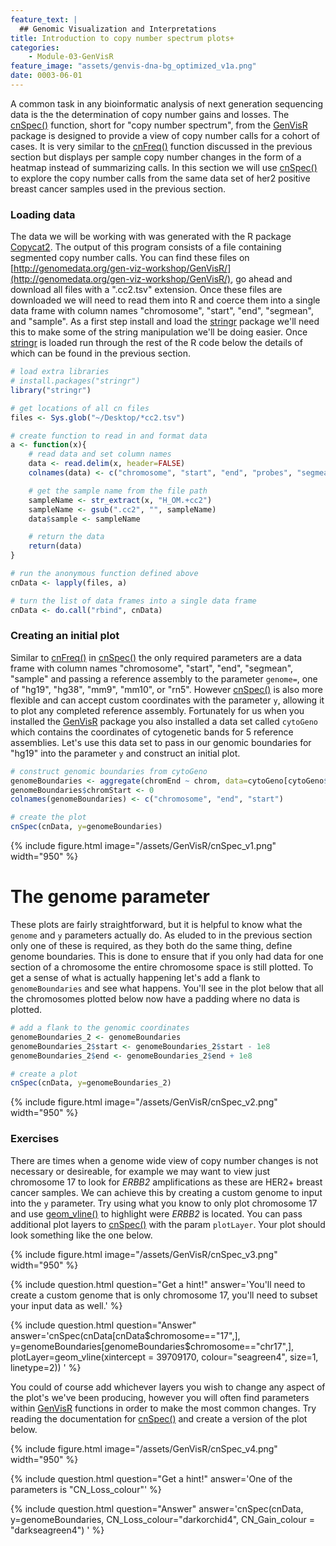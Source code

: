 ```yaml
---
feature_text: |
  ## Genomic Visualization and Interpretations
title: Introduction to copy number spectrum plots+
categories:
    - Module-03-GenVisR
feature_image: "assets/genvis-dna-bg_optimized_v1a.png"
date: 0003-06-01
---
```


A common task in any bioinformatic analysis of next generation sequencing data is the the determination of copy number gains and losses. The [cnSpec()](https://www.rdocumentation.org/packages/GenVisR/versions/1.0.4/topics/cnSpec) function, short for "copy number spectrum", from the [GenVisR](https://bioconductor.org/packages/release/bioc/html/GenVisR.html) package is designed to provide a view of copy number calls for a cohort of cases. It is very similar to the [cnFreq()](https://www.rdocumentation.org/packages/GenVisR/versions/1.0.4/topics/cnFreq) function discussed in the previous section but displays per sample copy number changes in the form of a heatmap instead of summarizing calls. In this section we will use [cnSpec()](https://www.rdocumentation.org/packages/GenVisR/versions/1.0.4/topics/cnSpec) to explore the copy number calls from the same data set of her2 positive breast cancer samples used in the previous section.

### Loading data
The data we will be working with was generated with the R package [Copycat2](https://github.com/abelhj/cc2). The output of this program consists of a file containing segmented copy number calls. You can find these files on [http://genomedata.org/gen-viz-workshop/GenVisR/](http://genomedata.org/gen-viz-workshop/GenVisR/), go ahead and download all files with a ".cc2.tsv" extension. Once these files are downloaded we will need to read them into R and coerce them into a single data frame with column names "chromosome", "start", "end", "segmean", and "sample". As a first step install and load the [stringr](https://cran.r-project.org/web/packages/stringr/index.html) package we'll need this to make some of the string manipulation we'll be doing easier. Once [stringr](https://cran.r-project.org/web/packages/stringr/index.html) is loaded run through the rest of the R code below the details of which can be found in the previous section.

```R
# load extra libraries
# install.packages("stringr")
library("stringr")

# get locations of all cn files
files <- Sys.glob("~/Desktop/*cc2.tsv")

# create function to read in and format data
a <- function(x){
    # read data and set column names
    data <- read.delim(x, header=FALSE)
    colnames(data) <- c("chromosome", "start", "end", "probes", "segmean")

    # get the sample name from the file path
    sampleName <- str_extract(x, "H_OM.+cc2")
    sampleName <- gsub(".cc2", "", sampleName)
    data$sample <- sampleName

    # return the data
    return(data)
}

# run the anonymous function defined above
cnData <- lapply(files, a)

# turn the list of data frames into a single data frame
cnData <- do.call("rbind", cnData)
```

### Creating an initial plot
Similar to [cnFreq()](https://www.rdocumentation.org/packages/GenVisR/versions/1.0.4/topics/cnFreq) in [cnSpec()](https://www.rdocumentation.org/packages/GenVisR/versions/1.0.4/topics/cnSpec) the only required parameters are a data frame with column names "chromosome", "start", "end", "segmean", "sample" and passing a reference assembly to the parameter `genome=`, one of "hg19", "hg38", "mm9", "mm10", or "rn5". However [cnSpec()](https://www.rdocumentation.org/packages/GenVisR/versions/1.0.4/topics/cnSpec) is also more flexible and can accept custom coordinates with the parameter `y`, allowing it to plot any completed reference assembly. Fortunately for us when you installed the [GenVisR]() package you also installed a data set called `cytoGeno` which contains the coordinates of cytogenetic bands for 5 reference assemblies. Let's use this data set to pass in our genomic boundaries for "hg19" into the parameter `y` and construct an initial plot.

```R
# construct genomic boundaries from cytoGeno
genomeBoundaries <- aggregate(chromEnd ~ chrom, data=cytoGeno[cytoGeno$genome=="hg19",], max)
genomeBoundaries$chromStart <- 0
colnames(genomeBoundaries) <- c("chromosome", "end", "start")

# create the plot
cnSpec(cnData, y=genomeBoundaries)
```

{% include figure.html image="/assets/GenVisR/cnSpec_v1.png" width="950" %}

# The genome parameter
These plots are fairly straightforward, but it is helpful to know what the `genome` and `y` parameters actually do. As eluded to in the previous section only one of these is required, as they both do the same thing, define genome boundaries. This is done to ensure that if you only had data for one section of a chromosome the entire chromosome space is still plotted. To get a sense of what is actually happening let's add a flank to `genomeBoundaries` and see what happens. You'll see in the plot below that all the chromosomes plotted below now have a padding where no data is plotted.

```R
# add a flank to the genomic coordinates
genomeBoundaries_2 <- genomeBoundaries
genomeBoundaries_2$start <- genomeBoundaries_2$start - 1e8
genomeBoundaries_2$end <- genomeBoundaries_2$end + 1e8

# create a plot
cnSpec(cnData, y=genomeBoundaries_2)
```

{% include figure.html image="/assets/GenVisR/cnSpec_v2.png" width="950" %}

### Exercises

There are times when a genome wide view of copy number changes is not necessary or desireable, for example we may want to view just chromosome 17 to look for *ERBB2* amplifications as these are HER2+ breast cancer samples. We can achieve this by creating a custom genome to input into the `y` parameter. Try using what you know to only plot chromosome 17 and use [geom_vline()](http://ggplot2.tidyverse.org/reference/geom_abline.html) to highlight were *ERBB2* is located. You can pass additional plot layers to [cnSpec()](https://www.rdocumentation.org/packages/GenVisR/versions/1.0.4/topics/cnSpec) with the param `plotLayer`. Your plot should look something like the one below.

{% include figure.html image="/assets/GenVisR/cnSpec_v3.png" width="950" %}

{% include question.html question="Get a hint!" answer='You\'ll need to create a custom genome that is only chromosome 17, you\'ll need to subset your input data as well.' %}

{% include question.html question="Answer" answer='cnSpec(cnData[cnData$chromosome=="17",], y=genomeBoundaries[genomeBoundaries$chromosome=="chr17",], plotLayer=geom_vline(xintercept = 39709170, colour="seagreen4", size=1, linetype=2))
' %}

You could of course add whichever layers you wish to change any aspect of the plot's we've been producing, however you will often find parameters within [GenVisR](https://bioconductor.org/packages/release/bioc/html/GenVisR.html) functions in order to make the most common changes. Try reading the documentation for [cnSpec()](https://www.rdocumentation.org/packages/GenVisR/versions/1.0.4/topics/cnSpec) and create a version of the plot below.

{% include figure.html image="/assets/GenVisR/cnSpec_v4.png" width="950" %}

{% include question.html question="Get a hint!" answer='One of the parameters is "CN_Loss_colour"' %}

{% include question.html question="Answer" answer='cnSpec(cnData, y=genomeBoundaries, CN_Loss_colour="darkorchid4", CN_Gain_colour = "darkseagreen4")
' %}
